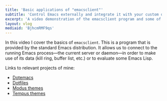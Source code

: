 ```yaml
---
title: 'Basic applications of "emacsclient"'
subtitle: 'Control Emacs externally and integrate it with your custom desktop environment'
excerpt: 'A video demonstration of the emacsclient program and some of its main applications.'
layout: vlog
mediaid: 'BjhcmRMF9qs'
---
```


In this video I cover the basics of `emacsclient`.  This is a program
that is provided by the standard Emacs distribution.  It allows us to
connect to the running Emacs process—the current server or daemon—in
order to make use of its data (kill ring, buffer list, etc.) or to
evaluate some Emacs Lisp.

Links to relevant projects of mine:

* [Dotemacs](https://protesilaos.com/emacs/dotemacs)
* [Dotfiles](https://gitlab.com/protesilaos/dotfiles)
* [Modus themes](https://gitlab.com/protesilaos/modus-themes)
* [Tempus themes](https://gitlab.com/protesilaos/modus-themes)
